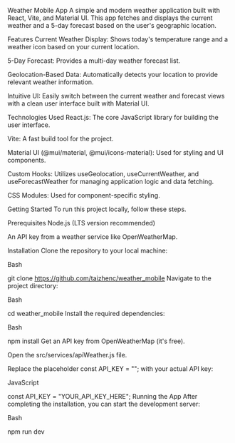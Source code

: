 Weather Mobile App
A simple and modern weather application built with React, Vite, and Material UI. This app fetches and displays the current weather and a 5-day forecast based on the user's geographic location.

Features
Current Weather Display: Shows today's temperature range and a weather icon based on your current location.

5-Day Forecast: Provides a multi-day weather forecast list.

Geolocation-Based Data: Automatically detects your location to provide relevant weather information.

Intuitive UI: Easily switch between the current weather and forecast views with a clean user interface built with Material UI.

Technologies Used
React.js: The core JavaScript library for building the user interface.

Vite: A fast build tool for the project.

Material UI (@mui/material, @mui/icons-material): Used for styling and UI components.

Custom Hooks: Utilizes useGeolocation, useCurrentWeather, and useForecastWeather for managing application logic and data fetching.

CSS Modules: Used for component-specific styling.

Getting Started
To run this project locally, follow these steps.

Prerequisites
Node.js (LTS version recommended)

An API key from a weather service like OpenWeatherMap.

Installation
Clone the repository to your local machine:

Bash

git clone https://github.com/taizhenc/weather_mobile
Navigate to the project directory:

Bash

cd weather_mobile
Install the required dependencies:

Bash

npm install
Get an API key from OpenWeatherMap (it's free).

Open the src/services/apiWeather.js file.

Replace the placeholder const API_KEY = ""; with your actual API key:

JavaScript

const API_KEY = "YOUR_API_KEY_HERE";
Running the App
After completing the installation, you can start the development server:

Bash

npm run dev
